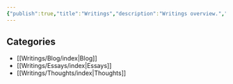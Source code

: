 ```yaml
---
{"publish":true,"title":"Writings","description":"Writings overview.","created":"2024-04-26T23:52:26.947+02:00","modified":"2024-10-28T01:01:59.901+01:00","cssclasses":"mado-heading index-page hide-date"}
---
```



## Categories

- [[Writings/Blog/index\|Blog]]
- [[Writings/Essays/index\|Essays]]
- [[Writings/Thoughts/index\|Thoughts]]

